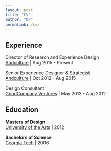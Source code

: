 ```yaml
---
layout: post
title: "CV"
author: "DP"
permalink: /cv/
---
```


## Experience
<p><sans>Director of Research and Experience Design</sans> <br>
  <a href="http://andculture.com" title="Andculture Homepage">Andculture</a> | Aug 2015 - Present </p>

<p><sans>Senior Experience Designer & Strategist</sans> <br>
<a href="http://andculture.com" title="Andculture Homepage">Andculture</a> | Oct 2012 - Aug 2015 </p>

<p><sans>Design Consultant</sans> <br>
<a href="https://www.crunchbase.com/organization/goodcompany-ventures" title="GoodCompany Ventures Crunchbase page">GoodCompany Ventures</a> | May 2012 - Aug 2012 </p>

## Education
**Masters of Design** <br>
[University of the Arts](https://www.uarts.edu "UArts Homepage") | 2012

**Bachelors of Science** <br>
[Georgia Tech](https://www.gatech.edu "Georgia Tech Hompage") | 2006

